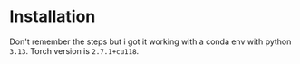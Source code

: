 # Installation
Don't remember the steps but i got it working with a conda env with python `3.13`.
Torch version is `2.7.1+cu118`.